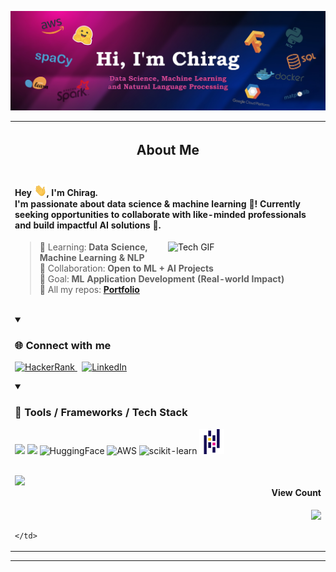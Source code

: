 [![Chirag B Has a lot of ideas.](https://github.com/Chirag05B/Chirag05B/blob/main/assets/Linkedin%20banner.jpg)](https://www.google.com)

<table>
  <tr>
    <th><h2 align="center">About Me</h2></th>
  </tr>
  <tr>
    <td>

<h4>
Hey <img src="https://github.com/Chirag05B/Chirag05B/blob/main/assets/wave.gif" width="20px" />, I'm Chirag.<br>
I'm passionate about data science & machine learning 🤖! Currently seeking opportunities to collaborate with like-minded professionals and build impactful AI solutions 🚀.
</h4>

<a href="#">
  <img src="https://64.media.tumblr.com/d6abc3e2c483a29be495ce6e08c28540/tumblr_mkqtnpDYGH1rnwo2vo1_500.gif" 
       alt="Tech GIF" align="right" width="50%">
</a>

> 🔭 Learning: **Data Science, Machine Learning & NLP**  
> 🤝 Collaboration: **Open to ML + AI Projects**  
> 🚀 Goal: **ML Application Development (Real-world Impact)**  
> 📂 All my repos: **[Portfolio](https://github.com/Chirag05B/Portfolio)**  

<br>

<details open>
  <summary><h3>🌐 Connect with me</h3></summary>
  <p>
    <a href="https://www.hackerrank.com/Chirag05_B" target="_blank">
      <img src="https://raw.githubusercontent.com/rahuldkjain/github-profile-readme-generator/master/src/images/icons/Social/hackerrank.svg" height="30" width="40" alt="HackerRank"/>
    </a>
    &nbsp;
    <a href="https://linkedin.com/in/chirag05b" target="_blank">
      <img src="https://raw.githubusercontent.com/rahuldkjain/github-profile-readme-generator/master/src/images/icons/Social/linked-in-alt.svg" height="30" width="40" alt="LinkedIn"/>
    </a>
  </p>
</details>

<details open>
  <summary><h3>🔨 Tools / Frameworks / Tech Stack</h3></summary>
  <p>
    <img src="https://www.vectorlogo.zone/logos/tensorflow/tensorflow-icon.svg" width="40" />
    <img src="https://www.vectorlogo.zone/logos/pytorch/pytorch-icon.svg" width="40" />
    <img src="https://avatars.githubusercontent.com/u/25720743?s=200&v=4" width="40" alt="HuggingFace"/>
    <img src="https://upload.wikimedia.org/wikipedia/commons/9/93/Amazon_Web_Services_Logo.svg" width="50" alt="AWS"/>
    <img src="https://upload.wikimedia.org/wikipedia/commons/0/05/Scikit_learn_logo_small.svg" width="40" alt="scikit-learn"/>
    <img src="https://raw.githubusercontent.com/devicons/devicon/master/icons/pandas/pandas-original.svg" width="40" alt="pandas"/>
  </p>
</details>

<br>

<img src="https://media.tenor.com/3bTxZ4HdrysAAAAC/pixels-neon.gif" width="200" align="left" />

<h4 align="right">View Count</h4>
<p align="right">
  <img src="https://komarev.com/ghpvc/?username=chirag05b&style=for-the-badge" width="160"/>
</p>

    </td>
  </tr>
</table>

<hr>
